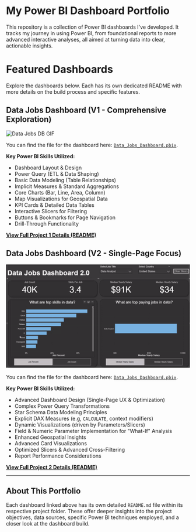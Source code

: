 # My Power BI Dashboard Portfolio

This repository is a collection of Power BI dashboards I've developed.  It tracks my journey in using Power BI, from foundational reports to more advanced interactive analyses, all aimed at turning data into clear, actionable insights.

# Featured Dashboards

Explore the dashboards below. Each has its own dedicated README with more details on the build process and specific features.

## Data Jobs Dashboard (V1 - Comprehensive Exploration)

![Data Jobs DB GIF](/images/Project1_Navigation.gif)

You can find the file for the dashboard here: [`Data_Jobs_Dashboard.pbix`](https://raw.githubusercontent.com/sland587/Power_BI_Dashboards/main/Data_Jobs_v1/Data_Jobs_Dashboard.pbix). 

**Key Power BI Skills Utilized:**
* Dashboard Layout & Design
* Power Query (ETL & Data Shaping)
* Basic Data Modeling (Table Relationships)
* Implicit Measures & Standard Aggregations
* Core Charts (Bar, Line, Area, Column)
* Map Visualizations for Geospatial Data
* KPI Cards & Detailed Data Tables
* Interactive Slicers for Filtering
* Buttons & Bookmarks for Page Navigation
* Drill-Through Functionality

[**View Full Project 1 Details (README)**](/Data_Jobs_v1)

## Data Jobs Dashboard (V2 - Single-Page Focus)

![Data Jobs DB GIF](/images/Project2_Page1_v2.gif)

You can find the file for the dashboard here: [`Data_Jobs_Dashboard.pbix`](https://raw.githubusercontent.com/sland587/Power_BI_Dashboards/main/Data_Jobs_v1/Data_Jobs_Dashboard.pbix). 

**Key Power BI Skills Utilized:**
* Advanced Dashboard Design (Single-Page UX & Optimization)
* Complex Power Query Transformations
* Star Schema Data Modeling Principles
* Explicit DAX Measures (e.g, `CALCULATE`, context modifiers)
* Dynamic Visualizations (driven by Parameters/Slicers)
* Field & Numeric Parameter Implementation for "What-If" Analysis
* Enhanced Geospatial Insights
* Advanced Card Visualizations
* Optimized Slicers & Advanced Cross-Filtering
* Report Performance Considerations

[**View Full Project 2 Details (README)**](/Data_Jobs_v2)

---

## About This Portfolio

Each dashboard linked above has its own detailed `README.md` file within its respective project folder.  These offer deeper insights into the project objectives, data sources, specific Power BI techniques employed, and a closer look at the dashboard build.